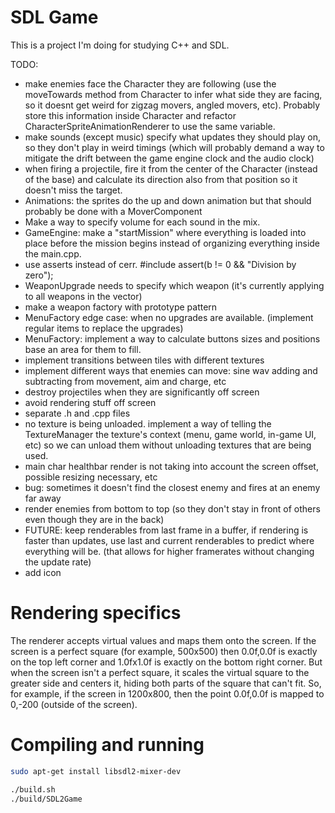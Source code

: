 # SDL Game

This is a project I'm doing for studying C++ and SDL.

TODO:
- make enemies face the Character they are following (use the moveTowards method from Character to infer what side they are facing, so it doesnt get weird for zigzag movers, angled movers, etc). Probably store this information inside Character and refactor CharacterSpriteAnimationRenderer to use the same variable.
- make sounds (except music) specify what updates they should play on, so they don't play in weird timings (which will probably demand a way to mitigate the drift between the game engine clock and the audio clock)
- when firing a projectile, fire it from the center of the Character (instead of the base) and calculate its direction also from that position so it doesn't miss the target. 
- Animations: the sprites do the up and down animation but that should probably be done with a MoverComponent
- Make a way to specify volume for each sound in the mix.
- GameEngine: make a "startMission" where everything is loaded into place before the mission begins instead of organizing everything inside the main.cpp.
- use asserts instead of cerr. #include <cassert> assert(b != 0 && "Division by zero");
- WeaponUpgrade needs to specify which weapon (it's currently applying to all weapons in the vector)
- make a weapon factory with prototype pattern
- MenuFactory edge case: when no upgrades are available. (implement regular items to replace the upgrades)
- MenuFactory: implement a way to calculate buttons sizes and positions base an area for them to fill.
- implement transitions between tiles with different textures
- implement different ways that enemies can move: sine wav adding and subtracting from movement, aim and charge, etc
- destroy projectiles when they are significantly off screen
- avoid rendering stuff off screen
- separate .h and .cpp files
- no texture is being unloaded. implement a way of telling the TextureManager the texture's context (menu, game world, in-game UI, etc) so we can unload them without unloading textures that are being used.
- main char healthbar render is not taking into account the screen offset, possible resizing necessary, etc
- bug: sometimes it doesn't find the closest enemy and fires at an enemy far away
- render enemies from bottom to top (so they don't stay in front of others even though they are in the back)
- FUTURE: keep renderables from last frame in a buffer, if rendering is faster than updates, use last and current renderables to predict where everything will be. (that allows for higher framerates without changing the update rate)
- add icon

# Rendering specifics

The renderer accepts virtual values and maps them onto the screen. If the screen is a perfect square (for example, 500x500) then 0.0f,0.0f is exactly on the top left corner and 1.0fx1.0f is exactly on the bottom right corner.
But when the screen isn't a perfect square, it scales the virtual square to the greater side and centers it, hiding both parts of the square that can't fit. So, for example, if the screen in 1200x800, then the point 0.0f,0.0f is mapped to 0,-200 (outside of the screen).

# Compiling and running

```bash
sudo apt-get install libsdl2-mixer-dev
```

```bash
./build.sh
./build/SDL2Game
```
